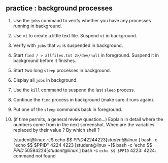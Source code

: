 ## practice : background processes

1. Use the `jobs` command to verify whether you have any processes
running in background.

2. Use `vi` to create a little text file. Suspend `vi` in background.

3. Verify with `jobs` that `vi` is suspended in background.

4. Start `find / > allfiles.txt 2>/dev/null` in foreground. Suspend it
in background before it finishes.

5. Start two long `sleep` processes in background.

6. Display all `jobs` in background.

7. Use the `kill` command to suspend the last `sleep` process.

8. Continue the `find` process in background (make sure it runs again).

9. Put one of the `sleep` commands back in foreground.

10. (if time permits, a general review question...) Explain in detail
where the numbers come from in the next screenshot. When are the
variables replaced by their value ? By which shell ?

    [student@linux ~]$ echo $$ $PPID
    4224 4223
    [student@linux ~]$ bash -c "echo $$ $PPID"
    4224 4223
    [student@linux ~]$ bash -c 'echo $$ $PPID'
    5059 4224
    [student@linux ~]$ bash -c `echo $$ $PPID`
    4223: 4224: command not found

